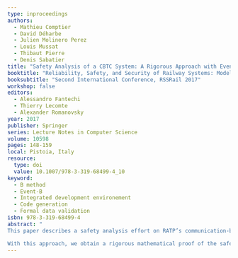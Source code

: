 ```yaml
---
type: inproceedings
authors:
  - Mathieu Comptier
  - David Déharbe
  - Julien Molinero Perez
  - Louis Mussat
  - Thibaut Pierre
  - Denis Sabatier
title: "Safety Analysis of a CBTC System: A Rigorous Approach with Event-B"
booktitle: "Reliability, Safety, and Security of Railway Systems: Modelling, Analysis, Verification, and Certification"
booksubtitle: "Second International Conference, RSSRail 2017"
workshop: false
editors:
  - Alessandro Fantechi
  - Thierry Lecomte
  - Alexander Romanovsky
year: 2017
publisher: Springer
series: Lecture Notes in Computer Science
volume: 10598
pages: 148-159
local: Pistoia, Italy
resource:
  type: doi
  value: 10.1007/978-3-319-68499-4_10
keyword:
  - B method
  - Event-B
  - Integrated development environement
  - Code generation
  - Formal data validation
isbn: 978-3-319-68499-4
abstract: "
This paper describes a safety analysis effort on RATP’s communication-based train control (CBTC) system Octys. This CBTC is designed for multi-sourcing and brownfield deployment on an existing interlocking infrastructure. Octys is already in operation on several metro lines in Paris, and RATP plans its deployment on several other lines in the forthcoming years. Besides the size and complexity of the system, the main technical challenges of the analysis are to handle the existing interlocking functionalities without interfering with its design and to clearly identify the responsibilities of each subsystem supplier. The distinguishing aspect of this analysis is the emphasis put on intellectual rigor, this rigor being achieved by using formal proofs to structure arguments, then using the Atelier B tool to mechanically verify such proofs, encoded in the Event-B notation.

With this approach, we obtain a rigorous mathematical proof of the safety at system level—a level that is usually covered by informal reasoning and domain expert knowledge only. Such proof is thus feasible and it brings to light and precisely records the knowledge and know-how of the domain experts that have designed the system."
---
```

